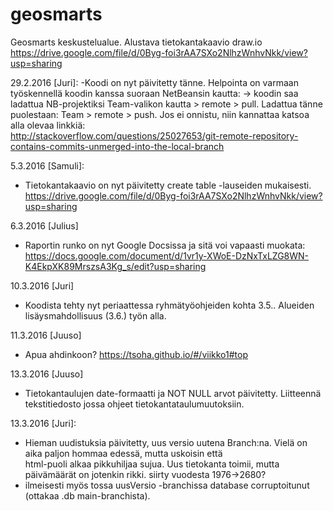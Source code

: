 # geosmarts
Geosmarts keskustelualue.
Alustava tietokantakaavio draw.io 
https://drive.google.com/file/d/0Byg-foi3rAA7SXo2NlhzWnhvNkk/view?usp=sharing

29.2.2016 [Juri]: 
  -Koodi on nyt päivitetty tänne. 
  Helpointa on varmaan työskennellä koodin kanssa suoraan NetBeansin kautta:
    -> koodin saa ladattua NB-projektiksi Team-valikon kautta > remote > pull.
       Ladattua tänne puolestaan: Team > remote > push. Jos ei onnistu, niin kannattaa katsoa alla olevaa linkkiä:     
    http://stackoverflow.com/questions/25027653/git-remote-repository-contains-commits-unmerged-into-the-local-branch
    
5.3.2016 [Samuli]:
  - Tietokantakaavio on nyt päivitetty create table -lauseiden mukaisesti.
  https://drive.google.com/file/d/0Byg-foi3rAA7SXo2NlhzWnhvNkk/view?usp=sharing

6.3.2016 [Julius]
  - Raportin runko on nyt Google Docsissa ja sitä voi vapaasti muokata: https://docs.google.com/document/d/1vr1y-XWoE-DzNxTxLZG8WN-K4EkpXK89MrszsA3Kg_s/edit?usp=sharing

10.3.2016 [Juri]
  - Koodista tehty nyt periaattessa ryhmätyöohjeiden kohta 3.5.. Alueiden lisäysmahdollisuus (3.6.) työn alla.

11.3.2016 [Juuso]
  - Apua ahdinkoon? https://tsoha.github.io/#/viikko1#top

13.3.2016 [Juuso]
  - Tietokantaulujen date-formaatti ja NOT NULL arvot päivitetty. Liitteennä tekstitiedosto jossa ohjeet tietokantataulumuutoksiin.

13.3.2016 [Juri]:
  - Hieman uudistuksia päivitetty, uus versio uutena Branch:na. Vielä on aika paljon hommaa edessä, mutta uskoisin että      
    html-puoli alkaa pikkuhiljaa sujua. Uus tietokanta toimii, mutta päivämäärät on jotenkin rikki. siirty vuodesta 1976->2680?
  - ilmeisesti myös tossa uusVersio -branchissa database corruptoitunut (ottakaa .db main-branchista).


